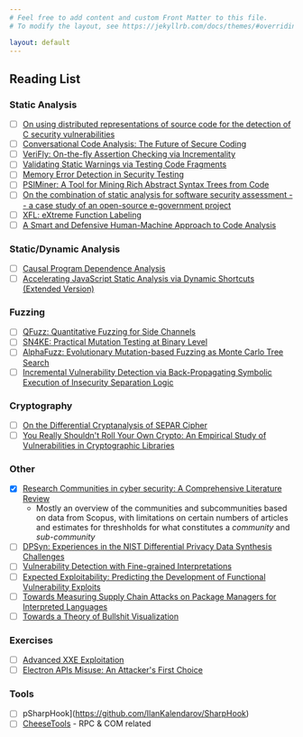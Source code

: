 ```yaml
---
# Feel free to add content and custom Front Matter to this file.
# To modify the layout, see https://jekyllrb.com/docs/themes/#overriding-theme-defaults

layout: default
---
```

## Reading List

### Static Analysis

* [ ] [On using distributed representations of source code for the detection of C security vulnerabilities](https://arxiv.org/abs/2106.01367)
* [ ] [Conversational Code Analysis: The Future of Secure Coding](https://arxiv.org/abs/2105.03502)
* [ ] [VeriFly: On-the-fly Assertion Checking via Incrementality](https://arxiv.org/abs/2106.07045)
* [ ] [Validating Static Warnings via Testing Code Fragments](https://arxiv.org/abs/2106.04735)
* [ ] [Memory Error Detection in Security Testing](https://arxiv.org/abs/2104.04385)
* [ ] [PSIMiner: A Tool for Mining Rich Abstract Syntax Trees from Code](https://arxiv.org/abs/2103.12778)
* [ ] [On the combination of static analysis for software security assessment -- a case study of an open-source e-government project](https://arxiv.org/abs/2103.08010)
* [ ] [XFL: eXtreme Function Labeling](https://arxiv.org/abs/2107.13404v1)
* [ ] [A Smart and Defensive Human-Machine Approach to Code Analysis](https://arxiv.org/abs/2108.03294v2)

### Static/Dynamic Analysis

* [ ] [Causal Program Dependence Analysis](https://arxiv.org/abs/2104.09107)
* [ ] [Accelerating JavaScript Static Analysis via Dynamic Shortcuts (Extended Version)](https://arxiv.org/abs/2105.13699)

### Fuzzing

* [ ] [QFuzz: Quantitative Fuzzing for Side Channels](https://arxiv.org/abs/2106.03346)
* [ ] [SN4KE: Practical Mutation Testing at Binary Level](https://arxiv.org/abs/2102.05709)
* [ ] [AlphaFuzz: Evolutionary Mutation-based Fuzzing as Monte Carlo Tree Search](https://arxiv.org/abs/2101.00612)
* [ ] [Incremental Vulnerability Detection via Back-Propagating Symbolic Execution of Insecurity Separation Logic](https://arxiv.org/abs/2107.05225)

### Cryptography

* [ ] [On the Differential Cryptanalysis of SEPAR Cipher](https://arxiv.org/abs/2106.12638)
* [ ] [You Really Shouldn't Roll Your Own Crypto: An Empirical Study of Vulnerabilities in Cryptographic Libraries](https://arxiv.org/abs/2107.04940)

### Other

* [x] [Research Communities in cyber security: A Comprehensive Literature Review](https://arxiv.org/abs/2104.13196)
    * Mostly an overview of the communities and subcommunities based on data from Scopus, with limitations on certain numbers of articles and estimates for threshholds for what constitutes a *community* and *sub-community* 
* [ ] [DPSyn: Experiences in the NIST Differential Privacy Data Synthesis Challenges](https://arxiv.org/abs/2106.12949) 
* [ ] [Vulnerability Detection with Fine-grained Interpretations](https://arxiv.org/abs/2106.10478)
* [ ] [Expected Exploitability: Predicting the Development of Functional Vulnerability Exploits](https://arxiv.org/abs/2102.07869)
* [ ] [Towards Measuring Supply Chain Attacks on Package Managers for Interpreted Languages](https://arxiv.org/abs/2002.01139)
* [ ] [Towards a Theory of Bullshit Visualization](https://arxiv.org/abs/2109.12975)

### Exercises

* [ ] [Advanced XXE Exploitation](https://gosecure.github.io/xxe-workshop/)
* [ ] [Electron APIs Misuse: An Attacker's First Choice](https://blog.doyensec.com/2021/02/16/electron-apis-misuse.html)

### Tools

* [ ] pSharpHook](https://github.com/IlanKalendarov/SharpHook)
* [ ] [CheeseTools](https://github.com/klezVirus/CheeseTools) - RPC & COM related
